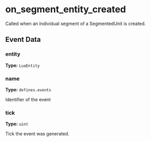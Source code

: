 # on_segment_entity_created

Called when an individual segment of a SegmentedUnit is created.

## Event Data

### entity

**Type:** `LuaEntity`

### name

**Type:** `defines.events`

Identifier of the event

### tick

**Type:** `uint`

Tick the event was generated.

